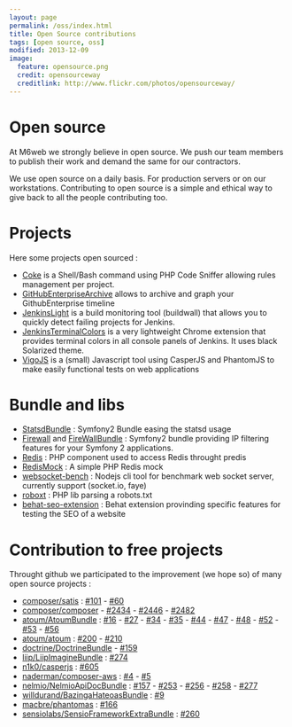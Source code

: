 ```yaml
---
layout: page
permalink: /oss/index.html
title: Open Source contributions
tags: [open source, oss]
modified: 2013-12-09
image:
  feature: opensource.png
  credit: opensourceway
  creditlink: http://www.flickr.com/photos/opensourceway/
---
```


# Open source

At M6web we strongly believe in open source. We push our team members to publish their work and demand the same for our contractors.

We use open source on a daily basis. For production servers or on our workstations. Contributing to open source is a simple and ethical way to give back to all the people contributing too.

# Projects

Here some projects open sourced :

* [Coke](https://github.com/M6Web/Coke) is a Shell/Bash command using PHP Code Sniffer allowing rules management per project.
* [GitHubEnterpriseArchive](https://github.com/M6Web/GitHubEnterpriseArchive) allows to archive and graph your GithubEnterprise timeline
* [JenkinsLight](https://github.com/M6Web/JenkinsLight) is a build monitoring tool (buildwall) that allows you to quickly detect failing projects for Jenkins.
* [JenkinsTerminalColors](https://github.com/M6Web/JenkinsTerminalColors) is a very lightweight Chrome extension that provides terminal colors in all console panels of Jenkins. It uses black Solarized theme.
* [VigoJS](https://github.com/M6Web/VigoJS) is a (small) Javascript tool using CasperJS and PhantomJS to make easily functional tests on web applications

# Bundle and libs

* [StatsdBundle](https://github.com/M6Web/StatsdBundle) : Symfony2 Bundle easing the statsd usage
* [Firewall](https://github.com/M6Web/Firewall) and [FireWallBundle](https://github.com/M6Web/FirewallBundle) : Symfony2 bundle providing IP filtering features for your Symfony 2 applications.
* [Redis](https://github.com/M6Web/Redis) : PHP component used to access Redis throught predis
* [RedisMock](https://github.com/M6Web/RedisMock) : A simple PHP Redis mock
* [websocket-bench](https://github.com/M6Web/websocket-bench) : Nodejs cli tool for benchmark web socket server, currently support (socket.io, faye)
* [roboxt](https://github.com/M6Web/roboxt) : PHP lib parsing a robots.txt
* [behat-seo-extension](https://github.com/M6Web/behat-seo-extension) : Behat extension provinding specific features for testing the SEO of a website

# Contribution to free projects


Throught github we participated to the improvement (we hope so) of many open source projects :

* [composer/satis](https://github.com/composer/satis) : [#101](https://github.com/composer/satis/pull/101) - [#60](https://github.com/composer/satis/pull/60)
* [composer/composer](https://github.com/composer/composer) - [#2434](https://github.com/composer/composer/pull/2434) - [#2446](https://github.com/composer/composer/pull/2446) - [#2482](https://github.com/composer/composer/pull/2482)
* [atoum/AtoumBundle](https://github.com/atoum/AtoumBundle) : [#16](https://github.com/atoum/AtoumBundle/pull/16) - [#27](https://github.com/atoum/AtoumBundle/pull/27) - [#34](https://github.com/atoum/AtoumBundle/pull/34) - [#35](https://github.com/atoum/AtoumBundle/pull/35) - [#44](https://github.com/atoum/AtoumBundle/pull/44) - [#47](https://github.com/atoum/AtoumBundle/pull/47) - [#48](https://github.com/atoum/AtoumBundle/pull/48) - [#52](https://github.com/atoum/AtoumBundle/pull/52) - [#53](https://github.com/atoum/AtoumBundle/pull/53) - [#56](https://github.com/atoum/AtoumBundle/pull/56)
* [atoum/atoum](https://github.com/atoum/atoum) : [#200](https://github.com/atoum/atoum/pull/200) - [#210](https://github.com/atoum/atoum/pull/210)
* [doctrine/DoctrineBundle](https://github.com/doctrine/DoctrineBundle) - [#159](https://github.com/doctrine/DoctrineBundle/pull/159)
* [liip/LiipImagineBundle](https://github.com/liip/LiipImagineBundle) : [#274](https://github.com/liip/LiipImagineBundle/pull/274)
* [n1k0/casperjs](https://github.com/n1k0/casperjs) : [#605](https://github.com/n1k0/casperjs/pull/605)
* [naderman/composer-aws](https://github.com/naderman/composer-aws/) : [#4](https://github.com/naderman/composer-aws/pull/4) - [#5](https://github.com/naderman/composer-aws/pull/5)
* [nelmio/NelmioApiDocBundle](https://github.com/nelmio/NelmioApiDocBundle) : [#157](https://github.com/nelmio/NelmioApiDocBundle/pull/157) -  [#253](https://github.com/nelmio/NelmioApiDocBundle/pull/253) -
[#256](https://github.com/nelmio/NelmioApiDocBundle/pull/256) -  [#258](https://github.com/nelmio/NelmioApiDocBundle/pull/258) - [#277](https://github.com/nelmio/NelmioApiDocBundle/pull/277)
* [willdurand/BazingaHateoasBundle](https://github.com/willdurand/BazingaHateoasBundle) : [#9](https://github.com/willdurand/BazingaHateoasBundle/pull/9)
* [macbre/phantomas](https://github.com/macbre/phantomas) : [#166](https://github.com/macbre/phantomas/pull/166)
* [sensiolabs/SensioFrameworkExtraBundle](https://github.com/sensiolabs/SensioFrameworkExtraBundle) : [#260](https://github.com/sensiolabs/SensioFrameworkExtraBundle/pull/260)


